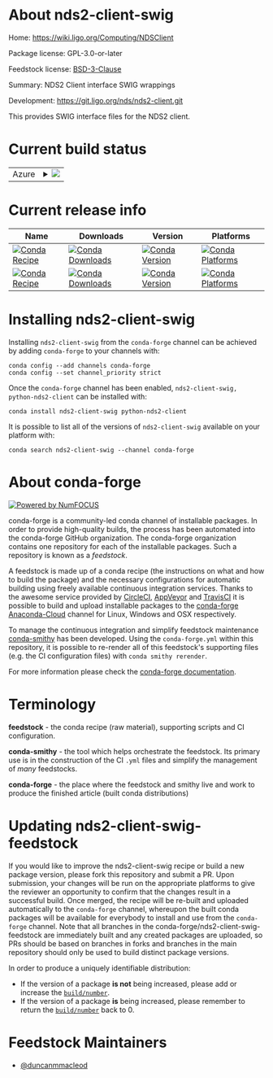 About nds2-client-swig
======================

Home: https://wiki.ligo.org/Computing/NDSClient

Package license: GPL-3.0-or-later

Feedstock license: [BSD-3-Clause](https://github.com/conda-forge/nds2-client-swig-feedstock/blob/master/LICENSE.txt)

Summary: NDS2 Client interface SWIG wrappings

Development: https://git.ligo.org/nds/nds2-client.git

This provides SWIG interface files for the NDS2 client.

Current build status
====================


<table>
    
  <tr>
    <td>Azure</td>
    <td>
      <details>
        <summary>
          <a href="https://dev.azure.com/conda-forge/feedstock-builds/_build/latest?definitionId=671&branchName=master">
            <img src="https://dev.azure.com/conda-forge/feedstock-builds/_apis/build/status/nds2-client-swig-feedstock?branchName=master">
          </a>
        </summary>
        <table>
          <thead><tr><th>Variant</th><th>Status</th></tr></thead>
          <tbody><tr>
              <td>linux_64</td>
              <td>
                <a href="https://dev.azure.com/conda-forge/feedstock-builds/_build/latest?definitionId=671&branchName=master">
                  <img src="https://dev.azure.com/conda-forge/feedstock-builds/_apis/build/status/nds2-client-swig-feedstock?branchName=master&jobName=linux&configuration=linux_64_" alt="variant">
                </a>
              </td>
            </tr><tr>
              <td>osx_64</td>
              <td>
                <a href="https://dev.azure.com/conda-forge/feedstock-builds/_build/latest?definitionId=671&branchName=master">
                  <img src="https://dev.azure.com/conda-forge/feedstock-builds/_apis/build/status/nds2-client-swig-feedstock?branchName=master&jobName=osx&configuration=osx_64_" alt="variant">
                </a>
              </td>
            </tr><tr>
              <td>osx_arm64</td>
              <td>
                <a href="https://dev.azure.com/conda-forge/feedstock-builds/_build/latest?definitionId=671&branchName=master">
                  <img src="https://dev.azure.com/conda-forge/feedstock-builds/_apis/build/status/nds2-client-swig-feedstock?branchName=master&jobName=osx&configuration=osx_arm64_" alt="variant">
                </a>
              </td>
            </tr><tr>
              <td>win_64</td>
              <td>
                <a href="https://dev.azure.com/conda-forge/feedstock-builds/_build/latest?definitionId=671&branchName=master">
                  <img src="https://dev.azure.com/conda-forge/feedstock-builds/_apis/build/status/nds2-client-swig-feedstock?branchName=master&jobName=win&configuration=win_64_" alt="variant">
                </a>
              </td>
            </tr>
          </tbody>
        </table>
      </details>
    </td>
  </tr>
</table>

Current release info
====================

| Name | Downloads | Version | Platforms |
| --- | --- | --- | --- |
| [![Conda Recipe](https://img.shields.io/badge/recipe-nds2--client--swig-green.svg)](https://anaconda.org/conda-forge/nds2-client-swig) | [![Conda Downloads](https://img.shields.io/conda/dn/conda-forge/nds2-client-swig.svg)](https://anaconda.org/conda-forge/nds2-client-swig) | [![Conda Version](https://img.shields.io/conda/vn/conda-forge/nds2-client-swig.svg)](https://anaconda.org/conda-forge/nds2-client-swig) | [![Conda Platforms](https://img.shields.io/conda/pn/conda-forge/nds2-client-swig.svg)](https://anaconda.org/conda-forge/nds2-client-swig) |
| [![Conda Recipe](https://img.shields.io/badge/recipe-python--nds2--client-green.svg)](https://anaconda.org/conda-forge/python-nds2-client) | [![Conda Downloads](https://img.shields.io/conda/dn/conda-forge/python-nds2-client.svg)](https://anaconda.org/conda-forge/python-nds2-client) | [![Conda Version](https://img.shields.io/conda/vn/conda-forge/python-nds2-client.svg)](https://anaconda.org/conda-forge/python-nds2-client) | [![Conda Platforms](https://img.shields.io/conda/pn/conda-forge/python-nds2-client.svg)](https://anaconda.org/conda-forge/python-nds2-client) |

Installing nds2-client-swig
===========================

Installing `nds2-client-swig` from the `conda-forge` channel can be achieved by adding `conda-forge` to your channels with:

```
conda config --add channels conda-forge
conda config --set channel_priority strict
```

Once the `conda-forge` channel has been enabled, `nds2-client-swig, python-nds2-client` can be installed with:

```
conda install nds2-client-swig python-nds2-client
```

It is possible to list all of the versions of `nds2-client-swig` available on your platform with:

```
conda search nds2-client-swig --channel conda-forge
```


About conda-forge
=================

[![Powered by
NumFOCUS](https://img.shields.io/badge/powered%20by-NumFOCUS-orange.svg?style=flat&colorA=E1523D&colorB=007D8A)](https://numfocus.org)

conda-forge is a community-led conda channel of installable packages.
In order to provide high-quality builds, the process has been automated into the
conda-forge GitHub organization. The conda-forge organization contains one repository
for each of the installable packages. Such a repository is known as a *feedstock*.

A feedstock is made up of a conda recipe (the instructions on what and how to build
the package) and the necessary configurations for automatic building using freely
available continuous integration services. Thanks to the awesome service provided by
[CircleCI](https://circleci.com/), [AppVeyor](https://www.appveyor.com/)
and [TravisCI](https://travis-ci.com/) it is possible to build and upload installable
packages to the [conda-forge](https://anaconda.org/conda-forge)
[Anaconda-Cloud](https://anaconda.org/) channel for Linux, Windows and OSX respectively.

To manage the continuous integration and simplify feedstock maintenance
[conda-smithy](https://github.com/conda-forge/conda-smithy) has been developed.
Using the ``conda-forge.yml`` within this repository, it is possible to re-render all of
this feedstock's supporting files (e.g. the CI configuration files) with ``conda smithy rerender``.

For more information please check the [conda-forge documentation](https://conda-forge.org/docs/).

Terminology
===========

**feedstock** - the conda recipe (raw material), supporting scripts and CI configuration.

**conda-smithy** - the tool which helps orchestrate the feedstock.
                   Its primary use is in the construction of the CI ``.yml`` files
                   and simplify the management of *many* feedstocks.

**conda-forge** - the place where the feedstock and smithy live and work to
                  produce the finished article (built conda distributions)


Updating nds2-client-swig-feedstock
===================================

If you would like to improve the nds2-client-swig recipe or build a new
package version, please fork this repository and submit a PR. Upon submission,
your changes will be run on the appropriate platforms to give the reviewer an
opportunity to confirm that the changes result in a successful build. Once
merged, the recipe will be re-built and uploaded automatically to the
`conda-forge` channel, whereupon the built conda packages will be available for
everybody to install and use from the `conda-forge` channel.
Note that all branches in the conda-forge/nds2-client-swig-feedstock are
immediately built and any created packages are uploaded, so PRs should be based
on branches in forks and branches in the main repository should only be used to
build distinct package versions.

In order to produce a uniquely identifiable distribution:
 * If the version of a package **is not** being increased, please add or increase
   the [``build/number``](https://docs.conda.io/projects/conda-build/en/latest/resources/define-metadata.html#build-number-and-string).
 * If the version of a package **is** being increased, please remember to return
   the [``build/number``](https://docs.conda.io/projects/conda-build/en/latest/resources/define-metadata.html#build-number-and-string)
   back to 0.

Feedstock Maintainers
=====================

* [@duncanmmacleod](https://github.com/duncanmmacleod/)

